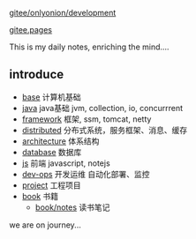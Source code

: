 
[gitee/onlyonion/development](https://gitee.com/onlyonion/development "读书笔记") 

[gitee.pages](http://onlyonion.gitee.io/development/)

This is my daily notes, enriching the mind....

## introduce
* [base](./00-base/README.md) 计算机基础
* [java](./10-java/README.md) java基础 jvm, collection, io, concurrrent
* [framework](./20-framework/README.md) 框架, ssm, tomcat, netty
* [distributed](./30-distributed/README.md) 分布式系统，服务框架、消息、缓存
* [architecture](./40-architecture/README.md) 体系结构
* [database](./50-database/README.md) 数据库
* [js](./60-js/README.md) 前端 javascript, notejs
* [dev-ops](./70-dev-ops/README.md) 开发运维 自动化部署、监控
* [project](./80-project/README.md) 工程项目
* [book](./99-book/README.md) 书籍
  - [book/notes](./99-book/notes/README.md) 读书笔记

we are on journey...
